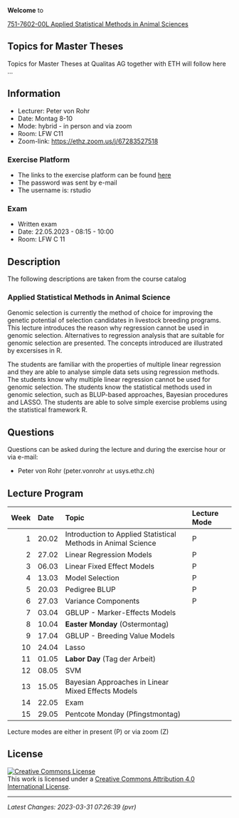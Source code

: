 
<!-- README.md is generated from README.Rmd. Please edit that file -->

**Welcome** to

[751-7602-00L Applied Statistical Methods in Animal
Sciences](https://www.vvz.ethz.ch/Vorlesungsverzeichnis/lerneinheit.view?semkez=2023S&ansicht=ALLE&lerneinheitId=168899&lang=en)

## Topics for Master Theses

Topics for Master Theses at Qualitas AG together with ETH will follow
here …

## Information

- Lecturer: Peter von Rohr
- Date: Montag 8-10
- Mode: hybrid - in person and via zoom
- Room: LFW C11
- Zoom-link: <https://ethz.zoom.us/j/67283527518>

### Exercise Platform

- The links to the exercise platform can be found
  [here](https://charlotte-ngs.github.io/asmss2023/misc/20230227_rexpf_student_links.html)
- The password was sent by e-mail
- The username is: rstudio

### Exam

- Written exam
- Date: 22.05.2023 - 08:15 - 10:00
- Room: LFW C 11

## Description

The following descriptions are taken from the course catalog

### Applied Statistical Methods in Animal Science

Genomic selection is currently the method of choice for improving the
genetic potential of selection candidates in livestock breeding
programs. This lecture introduces the reason why regression cannot be
used in genomic selection. Alternatives to regression analysis that are
suitable for genomic selection are presented. The concepts introduced
are illustrated by excersises in R.

The students are familiar with the properties of multiple linear
regression and they are able to analyse simple data sets using
regression methods. The students know why multiple linear regression
cannot be used for genomic selection. The students know the statistical
methods used in genomic selection, such as BLUP-based approaches,
Bayesian procedures and LASSO. The students are able to solve simple
exercise problems using the statistical framework R.

## Questions

Questions can be asked during the lecture and during the exercise hour
or via e-mail:

- Peter von Rohr (peter.vonrohr `at` usys.ethz.ch)

## Lecture Program

| Week | Date  | Topic                                                         | Lecture Mode |
|-----:|:------|:--------------------------------------------------------------|:-------------|
|    1 | 20.02 | Introduction to Applied Statistical Methods in Animal Science | P            |
|    2 | 27.02 | Linear Regression Models                                      | P            |
|    3 | 06.03 | Linear Fixed Effect Models                                    | P            |
|    4 | 13.03 | Model Selection                                               | P            |
|    5 | 20.03 | Pedigree BLUP                                                 | P            |
|    6 | 27.03 | Variance Components                                           | P            |
|    7 | 03.04 | GBLUP - Marker-Effects Models                                 |              |
|    8 | 10.04 | **Easter Monday** (Ostermontag)                               |              |
|    9 | 17.04 | GBLUP - Breeding Value Models                                 |              |
|   10 | 24.04 | Lasso                                                         |              |
|   11 | 01.05 | **Labor Day** (Tag der Arbeit)                                |              |
|   12 | 08.05 | SVM                                                           |              |
|   13 | 15.05 | Bayesian Approaches in Linear Mixed Effects Models            |              |
|   14 | 22.05 | Exam                                                          |              |
|   15 | 29.05 | Pentcote Monday (Pfingstmontag)                               |              |

Lecture modes are either in present (P) or via zoom (Z)

## License

<a rel="license" href="http://creativecommons.org/licenses/by/4.0/"><img alt="Creative Commons License" style="border-width:0" src="https://i.creativecommons.org/l/by/4.0/88x31.png" /></a><br />This
work is licensed under a
<a rel="license" href="http://creativecommons.org/licenses/by/4.0/">Creative
Commons Attribution 4.0 International License</a>.

------------------------------------------------------------------------

*Latest Changes: 2023-03-31 07:26:39 (pvr)*
